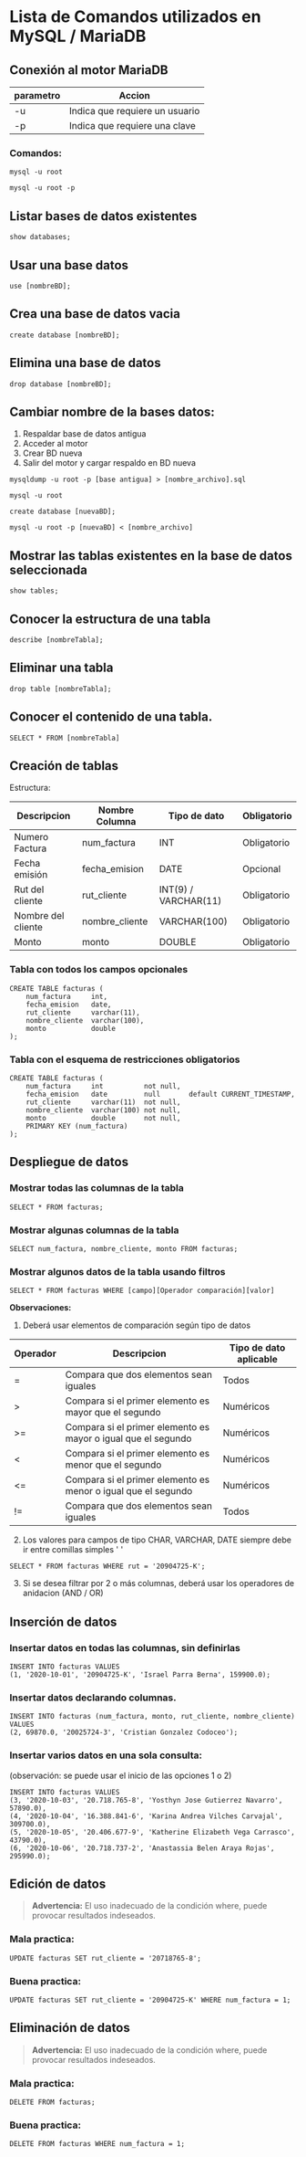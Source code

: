 # Lista de Comandos utilizados en MySQL / MariaDB

## Conexión al motor MariaDB
| parametro  |  Accion   |
|--------|-------|
| -u     | Indica que requiere un usuario |
| -p     | Indica que requiere una clave  |


### Comandos:
```
mysql -u root
```
```
mysql -u root -p
```

## Listar bases de datos existentes
```
show databases;
```

## Usar una base datos
```
use [nombreBD];
```

## Crea una base de datos vacia
```
create database [nombreBD];
```

## Elimina una base de datos
```
drop database [nombreBD];
```

## Cambiar nombre de la bases datos:
1. Respaldar base de datos antigua
2. Acceder al motor
3. Crear BD nueva
4. Salir del motor y cargar respaldo en BD nueva

```
mysqldump -u root -p [base antigua] > [nombre_archivo].sql
```
```
mysql -u root
```
```
create database [nuevaBD];
```
```
mysql -u root -p [nuevaBD] < [nombre_archivo]
```

## Mostrar las tablas existentes en la base de datos seleccionada
```
show tables;
```

## Conocer la estructura de una tabla
```
describe [nombreTabla];
```

## Eliminar una tabla
```
drop table [nombreTabla];
```

## Conocer el contenido de una tabla.
```
SELECT * FROM [nombreTabla]
```

## Creación de tablas
Estructura:

| Descripcion | Nombre Columna| Tipo de dato |Obligatorio |
| ---- | ---- | ---- | ---- |
| Numero Factura | num_factura | INT | Obligatorio |
| Fecha emisión | fecha_emision | DATE  | Opcional |
| Rut del cliente  | rut_cliente | INT(9) / VARCHAR(11) | Obligatorio |
| Nombre del cliente | nombre_cliente | VARCHAR(100) | Obligatorio |
| Monto | monto | DOUBLE | Obligatorio |

### Tabla con todos los campos opcionales
```
CREATE TABLE facturas (
	num_factura     int,
	fecha_emision   date,
	rut_cliente     varchar(11),
	nombre_cliente  varchar(100),
	monto           double
);
```
### Tabla con el esquema de restricciones obligatorios
```
CREATE TABLE facturas (
	num_factura     int          not null,
	fecha_emision   date         null       default CURRENT_TIMESTAMP,
	rut_cliente     varchar(11)  not null,
	nombre_cliente  varchar(100) not null,
	monto           double       not null,
	PRIMARY KEY (num_factura)
);
```

## Despliegue de datos

### Mostrar todas las columnas de la tabla
```
SELECT * FROM facturas;
```
### Mostrar algunas columnas de la tabla
```
SELECT num_factura, nombre_cliente, monto FROM facturas;
```
### Mostrar algunos datos de la tabla usando filtros
```
SELECT * FROM facturas WHERE [campo][Operador comparación][valor]
```

**Observaciones:** 
1. Deberá usar elementos de comparación según tipo de datos

| Operador | Descripcion | Tipo de dato aplicable |
| ---- | ---- | ---- | 
| =  | Compara que dos elementos sean iguales | Todos | 
| >  | Compara si el primer elemento es mayor que el segundo | Numéricos |
| >= | Compara si el primer elemento es mayor o igual que el segundo | Numéricos |
| <  | Compara si el primer elemento es menor que el segundo | Numéricos |
| <= | Compara si el primer elemento es menor o igual que el segundo | Numéricos |
| != | Compara que dos elementos sean iguales | Todos |

2. Los valores para campos de tipo CHAR, VARCHAR, DATE siempre debe ir entre comillas simples ' '
```
SELECT * FROM facturas WHERE rut = '20904725-K';
```

3. Si se desea filtrar por 2 o más columnas, deberá usar los operadores de anidacion (AND / OR) 


## Inserción de datos

### Insertar datos en todas las columnas, sin definirlas
```
INSERT INTO facturas VALUES 
(1, '2020-10-01', '20904725-K', 'Israel Parra Berna', 159900.0);
```

###  Insertar datos declarando columnas.
```
INSERT INTO facturas (num_factura, monto, rut_cliente, nombre_cliente) VALUES 
(2, 69870.0, '20025724-3', 'Cristian Gonzalez Codoceo');
```

###  Insertar varios datos en una sola consulta:
(observación: se puede usar el inicio de las opciones 1 o 2)
```
INSERT INTO facturas VALUES 
(3, '2020-10-03', '20.718.765-8', 'Yosthyn Jose Gutierrez Navarro', 57890.0),
(4, '2020-10-04', '16.388.841-6', 'Karina Andrea Vilches Carvajal', 309700.0),
(5, '2020-10-05', '20.406.677-9', 'Katherine Elizabeth Vega Carrasco', 43790.0),
(6, '2020-10-06', '20.718.737-2', 'Anastassia Belen Araya Rojas', 295990.0);
```

## Edición de datos

> **Advertencia:** El uso inadecuado de la condición where, puede provocar resultados indeseados.

### Mala practica:
```
UPDATE facturas SET rut_cliente = '20718765-8';
```
### Buena practica:
```
UPDATE facturas SET rut_cliente = '20904725-K' WHERE num_factura = 1;
```

## Eliminación de datos

> **Advertencia:** El uso inadecuado de la condición where, puede provocar resultados indeseados.


### Mala practica:
```
DELETE FROM facturas;
```
### Buena practica:
```
DELETE FROM facturas WHERE num_factura = 1;
```